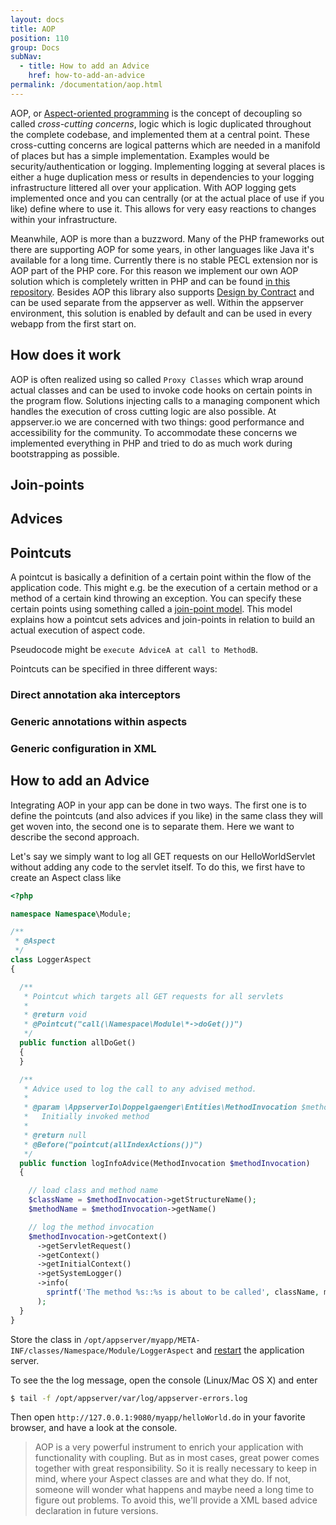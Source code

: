 ```yaml
---
layout: docs
title: AOP
position: 110
group: Docs
subNav:
  - title: How to add an Advice
    href: how-to-add-an-advice
permalink: /documentation/aop.html
---
```


AOP, or [Aspect-oriented programming](http://en.wikipedia.org/wiki/Aspect-oriented_programming) is the concept of decoupling so called *cross-cutting concerns*, logic which is logic duplicated throughout the complete  codebase, and implemented them at a central point.
These cross-cutting concerns are logical patterns which are needed in a manifold of places but has a simple implementation. Examples would be security/authentication or logging.
Implementing logging at several places is either a huge duplication mess or results in dependencies to your logging infrastructure littered all over your application.
With AOP logging gets implemented once and you can centrally (or at the actual place of use if you like) define where to use it.
This allows for very easy reactions to changes within your infrastructure.

Meanwhile, AOP is more than a buzzword. Many of the PHP frameworks out there are supporting AOP for some years, in other languages like Java it's available for a long time. Currently there is
no stable PECL extension nor is AOP part of the PHP core. For this reason we implement our own AOP solution which is completely written in PHP and can be found [in this repository](https://github.com/appserver-io/doppelgaenger). Besides AOP this library also supports [Design by Contract](https://en.wikipedia.org/wiki/Design_by_contract) and can be used separate from the appserver as well.
Within the appserver environment, this solution is enabled by default and can be used in every webapp from the first start on.

## How does it work

AOP is often realized using so called `Proxy Classes` which wrap around actual classes and can be used to invoke code hooks on certain points in the program flow. Solutions injecting calls to a managing component which handles the execution of cross cutting logic are also possible.
At appserver.io we are concerned with two things: good performance and accessibility for the community. To accommodate these concerns we implemented everything in PHP and tried to do as much work during bootstrapping as possible.

## Join-points


## Advices

## Pointcuts
A pointcut is basically a definition of a certain point within the flow of the application code. This might e.g. be the execution of a certain method or a method of a certain kind throwing an exception.
You can specify these certain points using something called a [join-point model](https://en.wikipedia.org/wiki/Aspect-oriented_programming#Join_point_models). This model explains how a pointcut
sets advices and join-points in relation to build an actual execution of aspect code.

Pseudocode might be `execute AdviceA at call to MethodB`.
 
Pointcuts can be specified in three different ways:

### Direct annotation aka interceptors

### Generic annotations within aspects

### Generic configuration in XML 

## How to add an Advice

Integrating AOP in your app can be done in two ways. The first one is to define the pointcuts (and also
advices if you like) in the same class they will get woven into, the second one is to separate them. Here we want to describe 
the second approach.

Let's say we simply want to log all GET requests on our HelloWorldServlet without adding any
code to the servlet itself. To do this, we first have to create an Aspect class like

```php
<?php

namespace Namespace\Module;

/**
 * @Aspect
 */
class LoggerAspect
{

  /**
   * Pointcut which targets all GET requests for all servlets
   *
   * @return void
   * @Pointcut("call(\Namespace\Module\*->doGet())")
   */
  public function allDoGet()
  {
  }

  /**
   * Advice used to log the call to any advised method.
   *
   * @param \AppserverIo\Doppelgaenger\Entities\MethodInvocation $methodInvocation 
   *   Initially invoked method
   *
   * @return null
   * @Before("pointcut(allIndexActions())")
   */
  public function logInfoAdvice(MethodInvocation $methodInvocation)
  {

    // load class and method name
    $className = $methodInvocation->getStructureName();
    $methodName = $methodInvocation->getName()

    // log the method invocation
    $methodInvocation->getContext()
      ->getServletRequest()
      ->getContext()
      ->getInitialContext()
      ->getSystemLogger()
      ->info(
        sprintf('The method %s::%s is about to be called', className, methodName)
      );
  }
}
```

Store the class in `/opt/appserver/myapp/META-INF/classes/Namespace/Module/LoggerAspect` and
[restart](#start-and-stop-scripts) the application server.

To see the the log message, open the console (Linux/Mac OS X) and enter

```bash
$ tail -f /opt/appserver/var/log/appserver-errors.log
```

Then open `http://127.0.0.1:9080/myapp/helloWorld.do` in your favorite browser, and have a look
at the console.

> AOP is a very powerful instrument to enrich your application with functionality with coupling.
> But as in most cases, great power comes together with great responsibility. So it is really 
> necessary to keep in mind, where your Aspect classes are and what they do. If not, someone
> will wonder what happens and maybe need a long time to figure out problems. To avoid this, we'll
> provide a XML based advice declaration in future versions.
